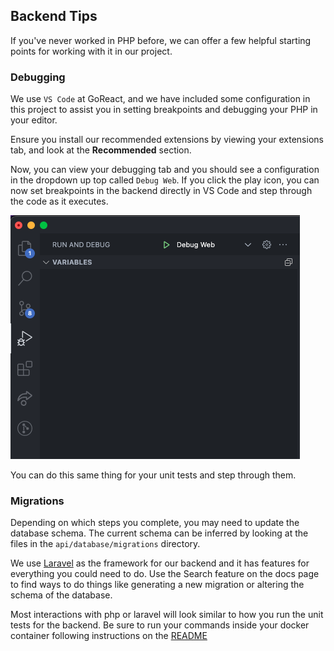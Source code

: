 ## Backend Tips

If you've never worked in PHP before, we can offer a few helpful starting points for working with it in our project.

### Debugging

We use `VS Code` at GoReact, and we have included some configuration in this project to assist you in setting breakpoints and debugging your PHP in your editor.

Ensure you install our recommended extensions by viewing your extensions tab, and look at the **Recommended** section.

Now, you can view your debugging tab and you should see a configuration in the dropdown up top called `Debug Web`. If you click the play icon, you can now set breakpoints in the backend directly in VS Code and step through the code as it executes.

![Debug](./docs/debug.png)

You can do this same thing for your unit tests and step through them.

### Migrations

Depending on which steps you complete, you may need to update the database schema. The current schema can be inferred by looking at the files in the `api/database/migrations` directory.

We use [Laravel](https://laravel.com/docs) as the framework for our backend and it has features for everything you could need to do. Use the Search feature on the docs page to find ways to do things like generating a new migration or altering the schema of the database.

Most interactions with php or laravel will look similar to how you run the unit tests for the backend. Be sure to run your commands inside your docker container following instructions on the [README](./README.md)